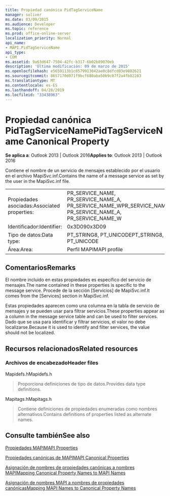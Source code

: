 ```yaml
---
title: Propiedad canónica PidTagServiceName
manager: soliver
ms.date: 03/09/2015
ms.audience: Developer
ms.topic: reference
ms.prod: office-online-server
localization_priority: Normal
api_name:
- MAPI.PidTagServiceName
api_type:
- COM
ms.assetid: 9a63d647-7504-42fc-b317-6b02b89070eb
description: 'Última modificación: 09 de marzo de 2015'
ms.openlocfilehash: e5659113b1c6579913042ae0c8dfcd03e9802621
ms.sourcegitcommit: 8657170d071f9bcf680aba50b9c07f2a4fb82283
ms.translationtype: MT
ms.contentlocale: es-ES
ms.lasthandoff: 04/28/2019
ms.locfileid: "33438963"
---
```

# <a name="pidtagservicename-canonical-property"></a><span data-ttu-id="0d47b-103">Propiedad canónica PidTagServiceName</span><span class="sxs-lookup"><span data-stu-id="0d47b-103">PidTagServiceName Canonical Property</span></span>

  
  
<span data-ttu-id="0d47b-104">**Se aplica a**: Outlook 2013 | Outlook 2016</span><span class="sxs-lookup"><span data-stu-id="0d47b-104">**Applies to**: Outlook 2013 | Outlook 2016</span></span> 
  
<span data-ttu-id="0d47b-105">Contiene el nombre de un servicio de mensajes establecido por el usuario en el archivo MapiSvc.inf.</span><span class="sxs-lookup"><span data-stu-id="0d47b-105">Contains the name of a message service as set by the user in the MapiSvc.inf file.</span></span>
  
|||
|:-----|:-----|
|<span data-ttu-id="0d47b-106">Propiedades asociadas:</span><span class="sxs-lookup"><span data-stu-id="0d47b-106">Associated properties:</span></span>  <br/> |<span data-ttu-id="0d47b-107">PR_SERVICE_NAME, PR_SERVICE_NAME_A, PR_SERVICE_NAME_W</span><span class="sxs-lookup"><span data-stu-id="0d47b-107">PR_SERVICE_NAME, PR_SERVICE_NAME_A, PR_SERVICE_NAME_W</span></span>  <br/> |
|<span data-ttu-id="0d47b-108">Identificador:</span><span class="sxs-lookup"><span data-stu-id="0d47b-108">Identifier:</span></span>  <br/> |<span data-ttu-id="0d47b-109">0x3D09</span><span class="sxs-lookup"><span data-stu-id="0d47b-109">0x3D09</span></span>  <br/> |
|<span data-ttu-id="0d47b-110">Tipo de datos:</span><span class="sxs-lookup"><span data-stu-id="0d47b-110">Data type:</span></span>  <br/> |<span data-ttu-id="0d47b-111">PT_STRING8, PT_UNICODE</span><span class="sxs-lookup"><span data-stu-id="0d47b-111">PT_STRING8, PT_UNICODE</span></span>  <br/> |
|<span data-ttu-id="0d47b-112">Área:</span><span class="sxs-lookup"><span data-stu-id="0d47b-112">Area:</span></span>  <br/> |<span data-ttu-id="0d47b-113">Perfil MAPI</span><span class="sxs-lookup"><span data-stu-id="0d47b-113">MAPI profile</span></span>  <br/> |
   
## <a name="remarks"></a><span data-ttu-id="0d47b-114">Comentarios</span><span class="sxs-lookup"><span data-stu-id="0d47b-114">Remarks</span></span>

<span data-ttu-id="0d47b-115">El nombre incluido en estas propiedades es específico del servicio de mensajes.</span><span class="sxs-lookup"><span data-stu-id="0d47b-115">The name contained in these properties is specific to the message service.</span></span> <span data-ttu-id="0d47b-116">Procede de la sección [Servicios] de MapiSvc.inf.</span><span class="sxs-lookup"><span data-stu-id="0d47b-116">It comes from the [Services] section in MapiSvc.inf.</span></span>
  
<span data-ttu-id="0d47b-117">Estas propiedades aparecen como una columna en la tabla de servicio de mensajes y se pueden usar para filtrar servicios.</span><span class="sxs-lookup"><span data-stu-id="0d47b-117">These properties appear as a column in the message service table and can be used to filter services.</span></span> <span data-ttu-id="0d47b-118">Dado que se usa para identificar y filtrar servicios, el valor no debe localizarse.</span><span class="sxs-lookup"><span data-stu-id="0d47b-118">Because it is used to identify and filter services, the value should not be localized.</span></span>
  
## <a name="related-resources"></a><span data-ttu-id="0d47b-119">Recursos relacionados</span><span class="sxs-lookup"><span data-stu-id="0d47b-119">Related resources</span></span>

### <a name="header-files"></a><span data-ttu-id="0d47b-120">Archivos de encabezado</span><span class="sxs-lookup"><span data-stu-id="0d47b-120">Header files</span></span>

<span data-ttu-id="0d47b-121">Mapidefs.h</span><span class="sxs-lookup"><span data-stu-id="0d47b-121">Mapidefs.h</span></span>
  
> <span data-ttu-id="0d47b-122">Proporciona definiciones de tipo de datos.</span><span class="sxs-lookup"><span data-stu-id="0d47b-122">Provides data type definitions.</span></span>
    
<span data-ttu-id="0d47b-123">Mapitags.h</span><span class="sxs-lookup"><span data-stu-id="0d47b-123">Mapitags.h</span></span>
  
> <span data-ttu-id="0d47b-124">Contiene definiciones de propiedades enumeradas como nombres alternativos.</span><span class="sxs-lookup"><span data-stu-id="0d47b-124">Contains definitions of properties listed as alternate names.</span></span>
    
## <a name="see-also"></a><span data-ttu-id="0d47b-125">Consulte también</span><span class="sxs-lookup"><span data-stu-id="0d47b-125">See also</span></span>



[<span data-ttu-id="0d47b-126">Propiedades MAPI</span><span class="sxs-lookup"><span data-stu-id="0d47b-126">MAPI Properties</span></span>](mapi-properties.md)
  
[<span data-ttu-id="0d47b-127">Propiedades canónicas de MAPI</span><span class="sxs-lookup"><span data-stu-id="0d47b-127">MAPI Canonical Properties</span></span>](mapi-canonical-properties.md)
  
[<span data-ttu-id="0d47b-128">Asignación de nombres de propiedades canónicas a nombres MAPI</span><span class="sxs-lookup"><span data-stu-id="0d47b-128">Mapping Canonical Property Names to MAPI Names</span></span>](mapping-canonical-property-names-to-mapi-names.md)
  
[<span data-ttu-id="0d47b-129">Asignación de nombres MAPI a nombres de propiedades canónicas</span><span class="sxs-lookup"><span data-stu-id="0d47b-129">Mapping MAPI Names to Canonical Property Names</span></span>](mapping-mapi-names-to-canonical-property-names.md)

